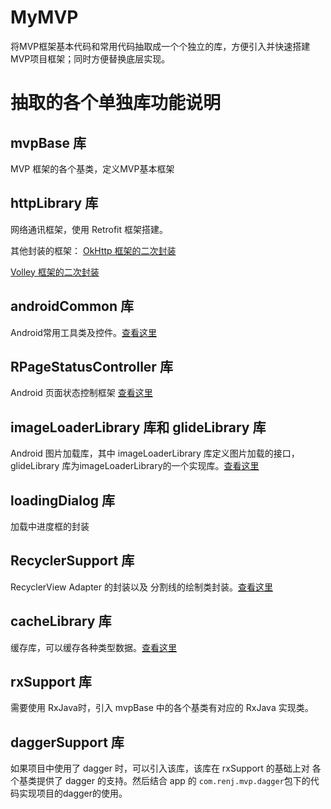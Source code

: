 # MyMVP
将MVP框架基本代码和常用代码抽取成一个个独立的库，方便引入并快速搭建MVP项目框架；同时方便替换底层实现。

# 抽取的各个单独库功能说明

## mvpBase 库
MVP 框架的各个基类，定义MVP基本框架

## httpLibrary 库
网络通讯框架，使用 Retrofit 框架搭建。

其他封装的框架：
 [OkHttp 框架的二次封装](https://github.com/itrenjunhua/MyOkHttp "OkHttp 框架的二次封装")

 [Volley 框架的二次封装](https://github.com/itrenjunhua/RVolleyTest "Volley 框架的二次封装")

## androidCommon 库
Android常用工具类及控件。[查看这里](https://github.com/itrenjunhua/AndroidUtils "AndroidCommon")

## RPageStatusController 库
Android 页面状态控制框架 [查看这里](https://github.com/itrenjunhua/RPageStatusController "AndroidCommon")

## imageLoaderLibrary 库和 glideLibrary 库
Android 图片加载库，其中 imageLoaderLibrary 库定义图片加载的接口，glideLibrary 库为imageLoaderLibrary的一个实现库。[查看这里](https://github.com/itrenjunhua/ImageLoader "图片加载库封装")

## loadingDialog 库
加载中进度框的封装

## RecyclerSupport 库
RecyclerView Adapter 的封装以及 分割线的绘制类封装。[查看这里](https://github.com/itrenjunhua/RRecyclerView "RRecyclerView")

## cacheLibrary 库
缓存库，可以缓存各种类型数据。[查看这里](https://github.com/itrenjunhua/CacheUtils "缓存库封装")

## rxSupport 库
需要使用 RxJava时，引入 mvpBase 中的各个基类有对应的 RxJava 实现类。

## daggerSupport 库
如果项目中使用了 dagger 时，可以引入该库，该库在 rxSupport 的基础上对 各个基类提供了 dagger 的支持。然后结合 app 的 `com.renj.mvp.dagger`包下的代码实现项目的dagger的使用。
